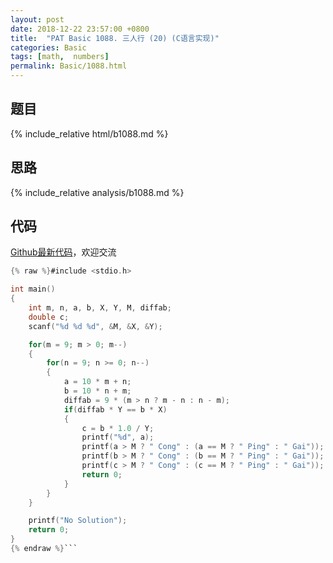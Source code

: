 ```yaml
---
layout: post
date: 2018-12-22 23:57:00 +0800
title:  "PAT Basic 1088. 三人行 (20) (C语言实现)"
categories: Basic
tags: [math,  numbers]
permalink: Basic/1088.html
---
```


## 题目

{% include_relative html/b1088.md %}

## 思路

{% include_relative analysis/b1088.md %}

## 代码

[Github最新代码](https://github.com/OliverLew/PAT/blob/master/PATBasic/1088.c)，欢迎交流

```c
{% raw %}#include <stdio.h>

int main()
{
    int m, n, a, b, X, Y, M, diffab;
    double c;
    scanf("%d %d %d", &M, &X, &Y);

    for(m = 9; m > 0; m--)
    {
        for(n = 9; n >= 0; n--)
        {
            a = 10 * m + n;
            b = 10 * n + m;
            diffab = 9 * (m > n ? m - n : n - m);
            if(diffab * Y == b * X)
            {
                c = b * 1.0 / Y;
                printf("%d", a);
                printf(a > M ? " Cong" : (a == M ? " Ping" : " Gai"));
                printf(b > M ? " Cong" : (b == M ? " Ping" : " Gai"));
                printf(c > M ? " Cong" : (c == M ? " Ping" : " Gai"));
                return 0;
            }
        }
    }

    printf("No Solution");
    return 0;
}
{% endraw %}```